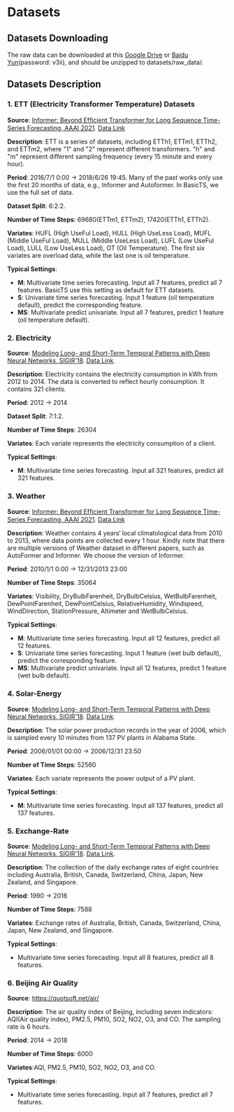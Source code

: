 # Datasets

## Datasets Downloading

The raw data can be downloaded at this [Google Drive](https://drive.google.com/drive/folders/14EJVODCU48fGK0FkyeVom_9lETh80Yjp) or [Baidu Yun](https://pan.baidu.com/s/11d_am76_orMTV2vNejmuyg?pwd=v3ii)(password: v3ii), and should be unzipped to datasets/raw_data/.

## Datasets Description

### 1. ETT (Electricity Transformer Temperature) Datasets

**Source**: [Informer: Beyond Efﬁcient Transformer for Long Sequence Time-Series Forecasting, AAAI 2021](https://github.com/zhouhaoyi/Informer2020). [Data Link](https://github.com/zhouhaoyi/ETDataset)

**Description**: ETT is a series of datasets, including ETTh1, ETTm1, ETTh2, and ETTm2, where "1" and "2" represent different transformers. "h" and "m" represent different sampling frequency (every 15 minute and every hour).

**Period**: 2016/7/1 0:00 -> 2018/6/26 19:45. Many of the past works only use the first 20 months of data, e.g., Informer and Autoformer. In BasicTS, we use the full set of data.

**Dataset Split**: 6:2:2.

**Number of Time Steps**: 69680(ETTm1, ETTm2), 17420(ETTh1, ETTh2).

**Variates**: HUFL (High UseFul Load), HULL (High UseLess Load), MUFL (Middle UseFul Load), MULL (Middle UseLess Load), LUFL (Low UseFul Load), LULL (Low UseLess Load), OT (Oil Temperature). 
The first six variates are overload data, while the last one is oil temperature.

**Typical Settings**: 

- **M**: Multivariate time series forecasting. Input all 7 features, predict all 7 features. BasicTS use this setting as default for ETT datasets.
- **S**: Univariate time series forecasting. Input 1 feature (oil temperature default), predict the corresponding feature.
- **MS**: Multivariate predict univariate. Input all 7 features, predict 1 feature (oil temperature default).

### 2. Electricity

**Source**: [Modeling Long- and Short-Term Temporal Patterns with Deep Neural Networks, SIGIR'18](https://github.com/laiguokun/LSTNet). [Data Link](https://github.com/laiguokun/multivariate-time-series-data).

**Description**: Electricity contains the electricity consumption in kWh from 2012 to 2014. The data is converted to reflect hourly consumption. It contains 321 clients. 

**Period**: 2012 -> 2014

**Dataset Split**: 7:1:2.

**Number of Time Steps**:  26304

**Variates**: Each variate represents the electricity consumption of a client.

**Typical Settings**: 

- **M**: Multivariate time series forecasting. Input all 321 features, predict all 321 features.

### 3. Weather

**Source**: [Informer: Beyond Efﬁcient Transformer for Long Sequence Time-Series Forecasting, AAAI 2021](https://github.com/zhouhaoyi/Informer2020). [Data Link](https://github.com/zhouhaoyi/Informer2020)

**Description**: Weather contains  4 years‘ local climatological data from 2010 to 2013, where data points are collected every 1 hour.
Kindly note that there are multiple versions of Weather dataset in different papers, such as AutoFormer and Informer.
We choose the version of Informer.

**Period**: 2010/1/1 0:00 -> 12/31/2013 23:00

**Number of Time Steps**: 35064

**Variates**: Visibility, DryBulbFarenheit, DryBulbCelsius, WetBulbFarenheit, DewPointFarenheit, DewPointCelsius, RelativeHumidity, Windspeed, WindDirection, StationPressure, Altimeter and WetBulbCelsius.

**Typical Settings**: 

- **M**: Multivariate time series forecasting. Input all 12 features, predict all 12 features.
- **S**: Univariate time series forecasting. Input 1 feature (wet bulb default), predict the corresponding feature.
- **MS**: Multivariate predict univariate. Input all 12 features, predict 1 feature (wet bulb default).

### 4. Solar-Energy

**Source**: [Modeling Long- and Short-Term Temporal Patterns with Deep Neural Networks, SIGIR'18](https://github.com/laiguokun/LSTNet). [Data Link](https://github.com/laiguokun/multivariate-time-series-data). 

**Description**:  The solar power production records in the year of 2006, which is sampled every 10 minutes from 137 PV plants in Alabama State.

**Period**: 2006/01/01 00:00 -> 2006/12/31 23:50

**Number of Time Steps**: 52560

**Variates**: Each variate represents the power output of a PV plant.

**Typical Settings**:

- **M**: Multivariate time series forecasting. Input all 137 features, predict all 137 features.

### 5. Exchange-Rate

**Source**: [Modeling Long- and Short-Term Temporal Patterns with Deep Neural Networks, SIGIR'18](https://github.com/laiguokun/LSTNet). [Data Link](https://github.com/laiguokun/multivariate-time-series-data). 

**Description**:  The collection of the daily exchange rates of eight countries including Australia, British, Canada, Switzerland, China, Japan, New Zealand, and Singapore.

**Period**: 1990 -> 2016

**Number of Time Steps**: 7588

**Variates**: Exchange rates of Australia, British, Canada, Switzerland, China, Japan, New Zealand, and Singapore.

**Typical Settings**:

- Multivariate time series forecasting. Input all 8 features, predict all 8 features.

### 6. Beijing Air Quality

**Source**: https://quotsoft.net/air/

**Description**:  The air quality index of Beijing, including seven indicators: AQI(Air quality index), PM2.5, PM10, SO2, NO2, O3, and CO. The sampling rate is 6 hours.

**Period**: 2014 -> 2018

**Number of Time Steps**: 6000

**Variates**:AQI, PM2.5, PM10, SO2, NO2, O3, and CO.

**Typical Settings**:

- Multivariate time series forecasting. Input all 7 features, predict all 7 features.

